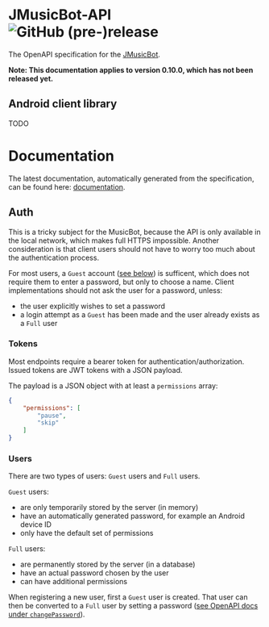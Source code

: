# JMusicBot-API ![GitHub (pre-)release](https://img.shields.io/github/release/BjoernPetersen/JMusicBot-API/all.svg)
The OpenAPI specification for the [JMusicBot](https://github.com/BjoernPetersen/JMusicBot).

**Note: This documentation applies to version 0.10.0, which has not been released yet.**

## Android client library
TODO

# Documentation
The latest documentation, automatically generated from the specification, can be found here: [documentation](https://felixgail.github.io/CircleCIArtifactProvider/index.html?vcs-type=github&user=BjoernPetersen&project=JMusicBot-API&build=latest&branch=master&filter=successful&path=docs/index.html&token=46dc7aefa69e32721cbdf9ec6e74645f52055c13).

## Auth
This is a tricky subject for the MusicBot, because the API is only available in the
local network, which makes full HTTPS impossible. Another consideration is that
client users should not have to worry too much about the authentication process.

For most users, a `Guest` account ([see below](#users)) is sufficent, which does not
require them to enter a password, but only to choose a name.
Client implementations should not ask the user for a password, unless:
- the user explicitly wishes to set a password
- a login attempt as a `Guest` has been made and the user already exists as a `Full` user

### Tokens
Most endpoints require a bearer token for authentication/authorization.
Issued tokens are JWT tokens with a JSON payload.

The payload is a JSON object with at least a `permissions` array:
```json
{
    "permissions": [
        "pause",
        "skip"
    ]
}
```

### Users
There are two types of users: `Guest` users and `Full` users.

`Guest` users:
- are only temporarily stored by the server (in memory)
- have an automatically generated password, for example an Android device ID
- only have the default set of permissions

`Full` users:
- are permanently stored by the server (in a database)
- have an actual password chosen by the user
- can have additional permissions

When registering a new user, first a `Guest` user is created.
That user can then be converted to a `Full` user by setting a password ([see OpenAPI docs under `changePassword`](#documentation)).
